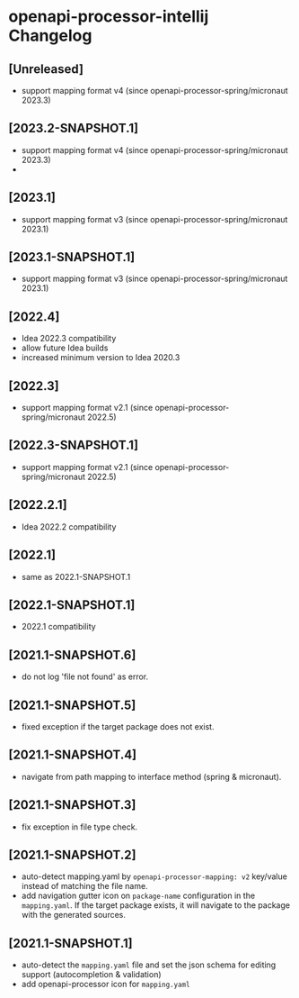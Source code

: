 <!-- Keep a Changelog guide -> https://keepachangelog.com -->

# openapi-processor-intellij Changelog

## [Unreleased]
- support mapping format v4 (since openapi-processor-spring/micronaut 2023.3)

## [2023.2-SNAPSHOT.1]
- support mapping format v4 (since openapi-processor-spring/micronaut 2023.3)
- 
## [2023.1]
- support mapping format v3 (since openapi-processor-spring/micronaut 2023.1)

## [2023.1-SNAPSHOT.1]
- support mapping format v3 (since openapi-processor-spring/micronaut 2023.1)

## [2022.4]
- Idea 2022.3 compatibility
- allow future Idea builds
- increased minimum version to Idea 2020.3

## [2022.3]
- support mapping format v2.1 (since openapi-processor-spring/micronaut 2022.5)

## [2022.3-SNAPSHOT.1]
- support mapping format v2.1 (since openapi-processor-spring/micronaut 2022.5)

## [2022.2.1]
- Idea 2022.2 compatibility

## [2022.1]
- same as 2022.1-SNAPSHOT.1

## [2022.1-SNAPSHOT.1]
- 2022.1 compatibility

## [2021.1-SNAPSHOT.6]
- do not log 'file not found' as error.

## [2021.1-SNAPSHOT.5]
- fixed exception if the target package does not exist.

## [2021.1-SNAPSHOT.4]
- navigate from path mapping to interface method (spring & micronaut).

## [2021.1-SNAPSHOT.3]
- fix exception in file type check.

## [2021.1-SNAPSHOT.2]
- auto-detect mapping.yaml by `openapi-processor-mapping: v2` key/value instead of matching the file name.
- add navigation gutter icon on `package-name` configuration in the `mapping.yaml`. If the target package exists, it will navigate to the package with the generated sources.

## [2021.1-SNAPSHOT.1]
- auto-detect the `mapping.yaml` file and set the json schema for editing support (autocompletion & validation)
- add openapi-processor icon for `mapping.yaml`
